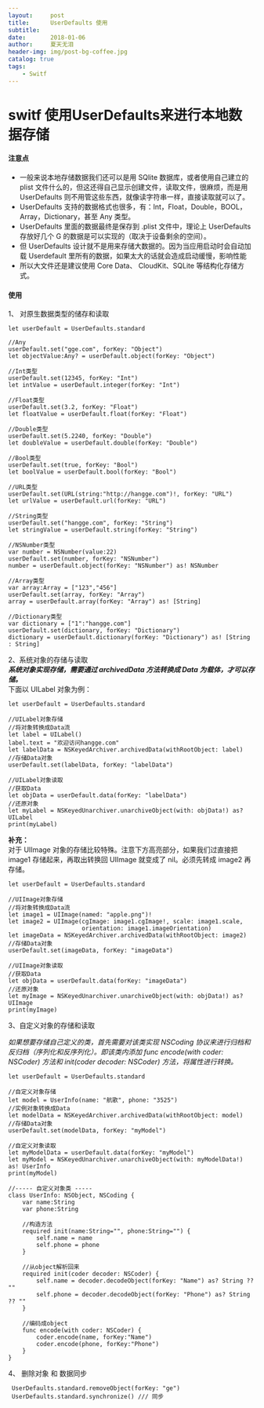 ```yaml
---
layout:     post
title:      UserDefaults 使用
subtitle:   
date:       2018-01-06
author:     夏天无泪
header-img: img/post-bg-coffee.jpg
catalog: true
tags:
    - Switf
---
```


#  switf 使用UserDefaults来进行本地数据存储 

#### **注意点**

* 一般来说本地存储数据我们还可以是用 SQlite 数据库，或者使用自己建立的 plist 文件什么的，但这还得自己显示创建文件，读取文件，很麻烦，而是用 UserDefaults 则不用管这些东西，就像读字符串一样，直接读取就可以了。
* UserDefaults 支持的数据格式也很多，有：Int，Float，Double，BOOL，Array，Dictionary，甚至 Any 类型。
* UserDefaults 里面的数据最终是保存到 .plist 文件中，理论上 UserDefaults 存放好几个 G 的数据是可以实现的（取决于设备剩余的空间）。
* 但 UserDefaults 设计就不是用来存储大数据的。因为当应用启动时会自动加载 Userdefault 里所有的数据，如果太大的话就会造成启动缓慢，影响性能
* 所以大文件还是建议使用 Core Data、 CloudKit、SQLite 等结构化存储方式。

#### 使用
 1、 对原生数据类型的储存和读取
 
```
let userDefault = UserDefaults.standard
 
//Any
userDefault.set("gge.com", forKey: "Object")
let objectValue:Any? = userDefault.object(forKey: "Object")
 
//Int类型
userDefault.set(12345, forKey: "Int")
let intValue = userDefault.integer(forKey: "Int")
 
//Float类型
userDefault.set(3.2, forKey: "Float")
let floatValue = userDefault.float(forKey: "Float")
 
//Double类型
userDefault.set(5.2240, forKey: "Double")
let doubleValue = userDefault.double(forKey: "Double")
 
//Bool类型
userDefault.set(true, forKey: "Bool")
let boolValue = userDefault.bool(forKey: "Bool")
 
//URL类型
userDefault.set(URL(string:"http://hangge.com")!, forKey: "URL")
let urlValue = userDefault.url(forKey: "URL")
 
//String类型
userDefault.set("hangge.com", forKey: "String")
let stringValue = userDefault.string(forKey: "String")
 
//NSNumber类型
var number = NSNumber(value:22)
userDefault.set(number, forKey: "NSNumber")
number = userDefault.object(forKey: "NSNumber") as! NSNumber
 
//Array类型
var array:Array = ["123","456"]
userDefault.set(array, forKey: "Array")
array = userDefault.array(forKey: "Array") as! [String]
 
//Dictionary类型
var dictionary = ["1":"hangge.com"]
userDefault.set(dictionary, forKey: "Dictionary")
dictionary = userDefault.dictionary(forKey: "Dictionary") as! [String : String]
```

2、系统对象的存储与读取   
***系统对象实现存储，需要通过 archivedData 方法转换成 Data 为载体，才可以存储。***  
下面以 UILabel 对象为例：

```
let userDefault = UserDefaults.standard
 
//UILabel对象存储
//将对象转换成Data流
let label = UILabel()
label.text = "欢迎访问hangge.com"
let labelData = NSKeyedArchiver.archivedData(withRootObject: label)
//存储Data对象
userDefault.set(labelData, forKey: "labelData")
 
//UILabel对象读取
//获取Data
let objData = userDefault.data(forKey: "labelData")
//还原对象
let myLabel = NSKeyedUnarchiver.unarchiveObject(with: objData!) as? UILabel
print(myLabel)
```
**补充：**  
对于 UIImage 对象的存储比较特殊。注意下方高亮部分，如果我们过直接把 image1 存储起来，再取出转换回 UIImage 就变成了 nil。必须先转成 image2 再存储。

```
let userDefault = UserDefaults.standard
 
//UIImage对象存储
//将对象转换成Data流
let image1 = UIImage(named: "apple.png")!
let image2 = UIImage(cgImage: image1.cgImage!, scale: image1.scale,
                     orientation: image1.imageOrientation)
let imageData = NSKeyedArchiver.archivedData(withRootObject: image2)
//存储Data对象
userDefault.set(imageData, forKey: "imageData")
 
//UIImage对象读取
//获取Data
let objData = userDefault.data(forKey: "imageData")
//还原对象
let myImage = NSKeyedUnarchiver.unarchiveObject(with: objData!) as? UIImage
print(myImage)
```
3、自定义对象的存储和读取

*如果想要存储自己定义的类，首先需要对该类实现 NSCoding 协议来进行归档和反归档（序列化和反序列化）。即该类内添加 func encode(with coder: NSCoder) 方法和 init(coder decoder: NSCoder) 方法，将属性进行转换。*

```
let userDefault = UserDefaults.standard
 
//自定义对象存储
let model = UserInfo(name: "航歌", phone: "3525")
//实例对象转换成Data
let modelData = NSKeyedArchiver.archivedData(withRootObject: model)
//存储Data对象
userDefault.set(modelData, forKey: "myModel")
 
//自定义对象读取
let myModelData = userDefault.data(forKey: "myModel")
let myModel = NSKeyedUnarchiver.unarchiveObject(with: myModelData!) as! UserInfo
print(myModel)
 
//----- 自定义对象类 -----
class UserInfo: NSObject, NSCoding {
    var name:String
    var phone:String
     
    //构造方法
    required init(name:String="", phone:String="") {
        self.name = name
        self.phone = phone
    }
     
    //从object解析回来
    required init(coder decoder: NSCoder) {
        self.name = decoder.decodeObject(forKey: "Name") as? String ?? ""
        self.phone = decoder.decodeObject(forKey: "Phone") as? String ?? ""
    }
     
    //编码成object
    func encode(with coder: NSCoder) {
        coder.encode(name, forKey:"Name")
        coder.encode(phone, forKey:"Phone")
    }
}
```

4、 删除对象 和 数据同步

```
 UserDefaults.standard.removeObject(forKey: "ge")
 UserDefaults.standard.synchronize() /// 同步
```